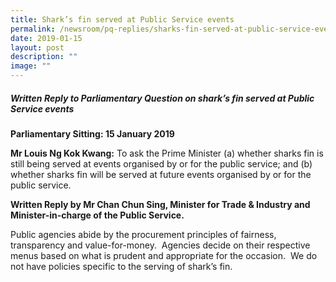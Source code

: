 ```yaml
---
title: Shark’s fin served at Public Service events
permalink: /newsroom/pq-replies/sharks-fin-served-at-public-service-events/
date: 2019-01-15
layout: post
description: ""
image: ""
---
```

#####  Written Reply to Parliamentary Question on shark’s fin served at Public Service events  
  
**Parliamentary Sitting: 15 January 2019**
  
**Mr Louis Ng Kok Kwang:** To ask the Prime Minister (a) whether sharks fin is still being served at events organised by or for the public service; and (b) whether sharks fin will be served at future events organised by or for the public service.  
 
**Written Reply by Mr Chan Chun Sing, Minister for Trade & Industry and Minister-in-charge of the Public Service.**
  
Public agencies abide by the procurement principles of fairness, transparency and value-for-money.  Agencies decide on their respective menus based on what is prudent and appropriate for the occasion.  We do not have policies specific to the serving of shark’s fin.
